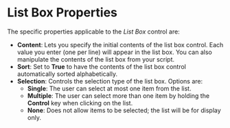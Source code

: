 # List Box Properties

The specific properties applicable to the *List Box* control are:

- **Content**: Lets you specify the initial contents of the list box control. Each value you enter (one per line) will appear in the list box. You can also manipulate the contents of the list box from your script.
- **Sort**: Set to **True** to have the contents of the list box control automatically sorted alphabetically.
- **Selection**: Controls the selection type of the list box. Options are:
  - **Single**: The user can select at most one item from the list.
  - **Multiple**: The user can select more than one item by holding the **Control** key when clicking on the list.
  - **None**: Does not allow items to be selected; the list will be for display only.
